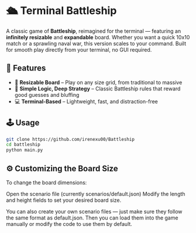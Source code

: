 # 🛳️ Terminal Battleship

A classic game of **Battleship**, reimagined for the terminal — featuring an **infinitely resizable** and **expandable** board. Whether you want a quick 10x10 match or a sprawling naval war, this version scales to your command. Built for smooth play directly from your terminal, no GUI required.

## 🚀 Features

- 🔄 **Resizable Board** – Play on any size grid, from traditional to massive  
- 🧠 **Simple Logic, Deep Strategy** – Classic Battleship rules that reward good guesses and bluffing  
- 💻 **Terminal-Based** – Lightweight, fast, and distraction-free  

## 🕹️ Usage

```bash
git clone https://github.com/irenexu00/Battleship
cd battleship
python main.py
```

## ⚙️ Customizing the Board Size
To change the board dimensions:

Open the scenario file (currently scenarios/default.json) 
Modify the length and height fields to set your desired board size.

You can also create your own scenario files — just make sure they follow the same format as default.json. Then you can load them into the game manually or modify the code to use them by default.

